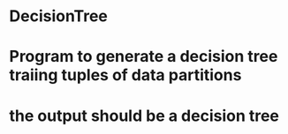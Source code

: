 # DecisionTree

# Program to generate a decision tree traiing tuples of data partitions

# the output should be a decision tree
